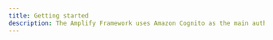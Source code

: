 ```yaml
---
title: Getting started
description: The Amplify Framework uses Amazon Cognito as the main authentication provider. Learn how to handle user registration, authentication, account recovery & other operations.
---
```


<inline-fragment platform="js" src="/fragments/js/getting-started.md"></inline-fragment> <inline-fragment platform="ios" src="~/lib/auth/fragments/native_common/getting_started/common.md"></inline-fragment> <inline-fragment platform="android" src="~/lib/auth/fragments/native_common/getting_started/common.md"></inline-fragment> <inline-fragment platform="flutter" src="~/lib/auth/fragments/native_common/getting_started/common.md"></inline-fragment>